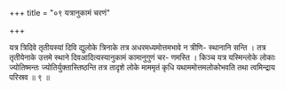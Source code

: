 +++
title = "०९ यत्रानुकामं चरणं"

+++

यत्र त्रिदिवे तृतीयस्यां दिवि द्युलोके त्रिनाके तत्र अधरमध्यमोत्तमभावे न त्रीणि- स्थानानि सन्ति । तत्र तृतीयेनाके उत्तमे स्थाने दिवआदित्यस्यानुकामं कामानुगुणं चर- णमस्ति । किञ्च यत्र यस्मिन्लोके लोकाः ज्योतिष्मन्तः ज्योतिर्युक्तास्तिष्ठन्ति तत्र तादृशे लोके माममृतं कृधि यथाममोत्तमलोकोभवति तथा त्वमिन्द्राय परिस्रव ॥ ९ ॥